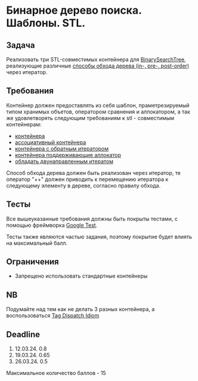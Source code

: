# Бинарное дерево поиска. Шаблоны. STL.

## Задача

Реализовать три STL-совместимых контейнера для [BinarySearchTree](https://en.wikipedia.org/wiki/Binary_search_tree), реализующие различные [способы обхода дерева (in-, pre-, post-order)](https://en.wikipedia.org/wiki/Tree_traversal) через итератор.

## Требования

Контейнер должен предоставлять из себя шаблон, праметрезируемый типом хранимых объетов, оператором сравнения и аллокатором, а так же удовлетворять следующим требованиям к stl - совместимым контейнерам:

  - [контейнера](https://en.cppreference.com/w/cpp/named_req/Container)
  - [ассоциативный контейнера](https://en.cppreference.com/w/cpp/named_req/AssociativeContainer)
  - [контейнера с обратным итератором](https://en.cppreference.com/w/cpp/named_req/ReversibleContainer)
  - [контейнера поддерживающие аллокатор](https://en.cppreference.com/w/cpp/named_req/AllocatorAwareContainer)
  - [oбладать двунаправленным итератом](https://en.cppreference.com/w/cpp/named_req/BidirectionalIterator)

Способ обхода дерева должен быть реализован через итератор, те оператор "++" должен приводить к перемещению итератора к следующему элементу в дереве, согласно правилу обхода.

## Тесты

Все вышеуказанные требования должны быть покрыты тестами, с помощью фреймворка [Google Test](http://google.github.io/googletest).

Тесты также являются частью задания, поэтому покрытие будет влиять на максимальный балл.

## Ограничения

- Запрещено использовать стандартные контейнеры

## NB

Подумайте над тем как не делать 3 разных контейнера, а воспользоваться [Tag Dispatch Idiom](https://en.wikibooks.org/wiki/More_C%2B%2B_Idioms/Tag_Dispatching)

## Deadline

1. 12.03.24. 0.8
2. 19.03.24. 0.65
3. 26.03.24. 0.5

Максимальное количество баллов - 15
